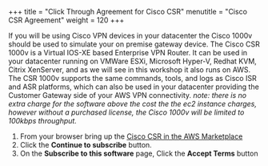 +++
title = "Click Through Agreement for Cisco CSR"
menutitle = "Cisco CSR Agreement"
weight = 120
+++

If you will be using Cisco VPN devices in your datacenter the Cisco 1000v should be used to simulate your on premise gateway device. The Cisco CSR 1000v is a Virtual IOS-XE based Enterprise VPN Router. It can be used in your datacenter running on VMWare ESXi, Microsoft Hyper-V, Redhat KVM, Citrix XenServer, and as we will see in this workshop it also runs on AWS. The CSR 1000v supports the same commands, tools, and logs as Cisco ISR and ASR platforms, which can also be used in your datacenter providing the Customer Gateway side of your AWS VPN connectivity.
_note: there is no extra charge for the software above the cost the the ec2 instance charges, however without a purchased license, the Cisco 1000v will be limited to 100kbps throughput._

1. From your browser bring up the [Cisco CSR in the AWS Marketplace](https://aws.amazon.com/marketplace/pp/B00NF48FI2?qid=1550496679801&sr=0-1&ref_=srh_res_product_title#pdp-pricing)
1. Click the **Continue to subscribe** button.
1. On the **Subscribe to this software** page, Click the **Accept Terms** button
